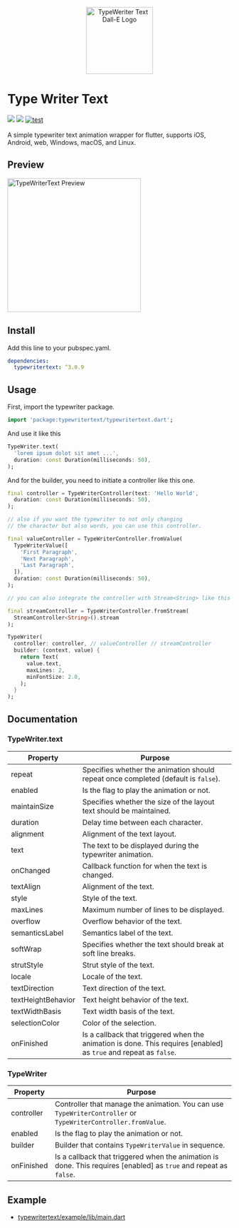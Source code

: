<p align="center">
  <img src="https://user-images.githubusercontent.com/45191605/272785686-7a626063-6047-463a-b931-db256c708335.png" alt="TypeWeriter Text Dall-E Logo" width="150">
</p>

# Type Writer Text

<a href='https://pub.dev/packages/typewritertext'><img src='https://img.shields.io/pub/v/typewritertext.svg?logo=flutter&color=blue&style=flat-square'/></a>
<a href="https://codecov.io/gh/Nialixus/typewritertext"><img src="https://codecov.io/gh/Nialixus/typewritertext/graph/badge.svg?token=T66X1R33QE"/></a>
<a href="https://github.com/Nialixus/typewritertext/actions"><img src="https://github.com/Nialixus/typewritertext/actions/workflows/test_coverage.yaml/badge.svg" alt="test"/></a>
\
\
A simple typewriter text animation wrapper for flutter, supports iOS, Android, web, Windows, macOS, and Linux.

## Preview

<img src="https://github.com/user-attachments/assets/451d0265-dd2d-4134-807d-a02e1f17b8bb" alt="TypeWriterText Preview" width="300">


## Install

Add this line to your pubspec.yaml.

```yaml
dependencies:
  typewritertext: ^3.0.9
```

## Usage

First, import the typewriter package.

```dart
import 'package:typewritertext/typewritertext.dart';
```

And use it like this

```dart
TypeWriter.text(
  'lorem ipsum dolot sit amet ...',
  duration: const Duration(milliseconds: 50),
);
```

And for the builder, you need to initiate a controller like this one.

```dart
final controller = TypeWriterController(text: 'Hello World',
  duration: const Duration(milliseconds: 50),
);

// also if you want the typewriter to not only changing
// the character but also words, you can use this controller.

final valueController = TypeWriterController.fromValue(
  TypeWriterValue([
    'First Paragraph',
    'Next Paragraph',
    'Last Paragraph',
  ]),
  duration: const Duration(milliseconds: 50),
);

// you can also integrate the controller with Stream<String> like this one.

final streamController = TypeWriterController.fromStream(
  StreamController<String>().stream
);

TypeWriter(
  controller: controller, // valueController // streamController
  builder: (context, value) {
    return Text(
      value.text,
      maxLines: 2,
      minFontSize: 2.0,
    );
  }
);
```

## Documentation

### TypeWriter.text

| Property           | Purpose                                                                                                           |
| ------------------ | ----------------------------------------------------------------------------------------------------------------- |
| repeat             | Specifies whether the animation should repeat once completed (default is `false`).                                |
| enabled            | Is the flag to play the animation or not.                                                                         |
| maintainSize       | Specifies whether the size of the layout text should be maintained.                                               |
| duration           | Delay time between each character.                                                                                |
| alignment          | Alignment of the text layout.                                                                                     |
| text               | The text to be displayed during the typewriter animation.                                                         |
| onChanged          | Callback function for when the text is changed.                                                                   |
| textAlign          | Alignment of the text.                                                                                            |
| style              | Style of the text.                                                                                                |
| maxLines           | Maximum number of lines to be displayed.                                                                          |
| overflow           | Overflow behavior of the text.                                                                                    |
| semanticsLabel     | Semantics label of the text.                                                                                      |
| softWrap           | Specifies whether the text should break at soft line breaks.                                                      |
| strutStyle         | Strut style of the text.                                                                                          |
| locale             | Locale of the text.                                                                                               |
| textDirection      | Text direction of the text.                                                                                       |
| textHeightBehavior | Text height behavior of the text.                                                                                 |
| textWidthBasis     | Text width basis of the text.                                                                                     |
| selectionColor     | Color of the selection.                                                                                           |
| onFinished         | Is a callback that triggered when the animation is done. This requires [enabled] as `true` and repeat as `false`. |

### TypeWriter

| Property   | Purpose                                                                                                           |
| ---------- | ----------------------------------------------------------------------------------------------------------------- |
| controller | Controller that manage the animation. You can use `TypeWriterController` or `TypeWriterController.fromValue`.     |
| enabled    | Is the flag to play the animation or not.                                                                         |
| builder    | Builder that contains `TypeWriterValue` in sequence.                                                              |
| onFinished | Is a callback that triggered when the animation is done. This requires [enabled] as `true` and repeat as `false`. |

## Example

- <a href="https://github.com/Nialixus/typewritertext/blob/master/example/lib/main.dart">typewritertext/example/lib/main.dart</a>

